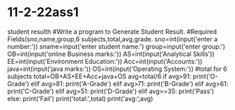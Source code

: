 # 11-2-22ass1
student resulth
#Write a program to Generate Student Result. #Required Fields(sno,name,group,6 subjects,total,avg,grade. sno=int(input('enter a number:')) sname=input('enter student name:') group=input('enter group:') OB=int(input('online Business marks:')) AS=int(input('Analytical Skills')) EE=int(input('Environment Education:')) Acc=int(input('Accounts:')) java=int(input('java marks:')) OS=int(input('Operating System:')) #total for 6 subjects total=OB+AS+EE+Acc+java+OS avg=total/6 if avg>91: print('O-Grade') elif avg>81: print('A-Grade') elif avg>71: print('B-Grade') elif avg>61: print('C-Grade') elif avg>51: print('D-Grade') elif avg>=35: print('Pass') else: print('Fail') print('total:',total) print('avg:',avg)
